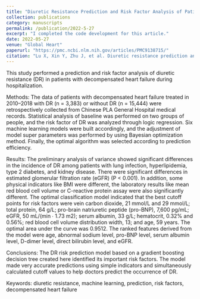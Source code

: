 ```yaml
---
title: "Diuretic Resistance Prediction and Risk Factor Analysis of Patients with Heart Failure During Hospitalization"
collection: publications
category: manuscripts
permalink: /publication/2022-5-27
excerpt: "I completed the code development for this article."
date: 2022-05-27
venue: "Global Heart"
paperurl: "https://pmc.ncbi.nlm.nih.gov/articles/PMC9138715/"
citation: "Lu X, Xin Y, Zhu J, et al. Diuretic resistance prediction and risk factor analysis of patients with heart failure during hospitalization[J]. Global Heart, 2022, 17(1)."
---
```


This study performed a prediction and risk factor analysis of diuretic resistance (DR) in patients with decompensated heart failure during hospitalization.

Methods: The data of patients with decompensated heart failure treated in 2010–2018 with DR (n = 3,383) or without DR (n = 15,444) were retrospectively collected from Chinese PLA General Hospital medical records. Statistical analysis of baseline was performed on two groups of people, and the risk factor of DR was analyzed through logic regression. Six machine learning models were built accordingly, and the adjustment of model super parameters was performed by using Bayesian optimization method. Finally, the optimal algorithm was selected according to prediction efficiency.

Results: The preliminary analysis of variance showed significant differences in the incidence of DR among patients with lung infection, hyperlipidemia, type 2 diabetes, and kidney disease. There were significant differences in estimated glomerular filtration rate (eGFR) (P < 0.001). In addition, some physical indicators like BMI were different, the laboratory results like mean red blood cell volume or C-reactive protein assay were also significantly different. The optimal classification model indicated that the best cutoff points for risk factors were vein carbon dioxide, 21 mmol/L and 29 mmol/L; total protein, 64 g/L; pro-brain natriuretic peptide (pro-BNP), 7,600 pg/mL; eGFR, 50 mL/(min ∙ 1.73 m2); serum albumin, 33 g/L; hematocrit, 0.32% and 0.56%; red blood cell volume distribution width, 13; and age, 59 years. The optimal area under the curve was 0.9512. The ranked features derived from the model were age, abnormal sodium level, pro-BNP level, serum albumin level, D-dimer level, direct bilirubin level, and eGFR.

Conclusions: The DR risk prediction model based on a gradient boosting decision tree created here identified its important risk factors. The model made very accurate predictions using simple indicators and simultaneously calculated cutoff values to help doctors predict the occurrence of DR.

Keywords: diuretic resistance, machine learning, prediction, risk factors, decompensated heart failure
